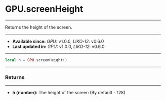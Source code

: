 # GPU.screenHeight
---

Returns the height of the screen.

---

* **Available since:** _GPU:_ v1.0.0, _LIKO-12_: v0.6.0
* **Last updated in:** _GPU:_ v1.0.0, _LIKO-12_: v0.6.0

---

```lua
local h = GPU.screenHeight()
```

---
### Returns
---

* **h (number):** The height of the screen (By default - 128)

